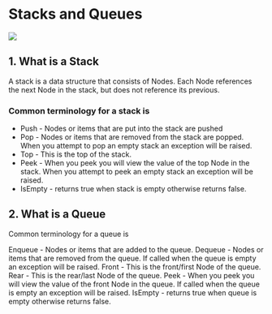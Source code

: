 # Stacks and Queues
![](https://lh3.googleusercontent.com/proxy/ED0VwNtRTeAvno0YyFvUrTxtn-j_GtHviwfc5MIP93aQmv_RZ1EMXu4E3yLrFPgs5QnrngRf1Z1ApChHpuORjLHnGDTJ6vD-h8fK7T30LkDeIbXGJw)
## 1. What is a Stack
A stack is a data structure that consists of Nodes. Each Node references the next Node in the stack, but does not reference its previous.

### Common terminology for a stack is

- Push - Nodes or items that are put into the stack are pushed
- Pop - Nodes or items that are removed from the stack are popped. When you attempt to pop an empty stack an exception will be raised.
- Top - This is the top of the stack.
- Peek - When you peek you will view the value of the top Node in the stack. When you attempt to peek an empty stack an exception will be raised.
- IsEmpty - returns true when stack is empty otherwise returns false.

## 2. What is a Queue
Common terminology for a queue is

Enqueue - Nodes or items that are added to the queue.
Dequeue - Nodes or items that are removed from the queue. If called when the queue is empty an exception will be raised.
Front - This is the front/first Node of the queue.
Rear - This is the rear/last Node of the queue.
Peek - When you peek you will view the value of the front Node in the queue. If called when the queue is empty an exception will be raised.
IsEmpty - returns true when queue is empty otherwise returns false.